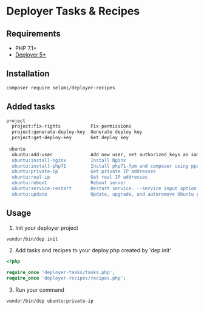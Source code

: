 # Deployer Tasks & Recipes

## Requirements
- PHP 7.1+
- [Deployer 5+](https://deployer.org/) 

## Installation 

```bash
composer require selami/deployer-recipes
```

## Added tasks

```bash
project
  project:fix-rights           Fix permissions
  project:generate-deploy-key  Generate deploy key
  project:get-deploy-key       Get deploy key
  
 ubuntu
  ubuntu:add-user              Add new user, set authorized_keys as same as root's and set permissions
  ubuntu:install-nginx         Install Nginx
  ubuntu:install-php71         Install php71-fpm and composer using ppa:ondrej/php
  ubuntu:private-ip            Get private IP addresses
  ubuntu:real-ip               Get real IP addresses
  ubuntu:reboot                Reboot server
  ubuntu:service-restart       Restart service. --service input option is required
  ubuntu:update                Update, upgrade, and autoremove Ubuntu packages 
```

## Usage

1. Init your deployer project


```bash
vendor/bin/dep init
```
2. Add tasks and recipes to your deploy.php created by 'dep init'

```php
<?php

require_once 'deployer-tasks/tasks.php';
require_once 'deployer-recipes/recipes.php';

```
3. Run your command
```bash
vendor/bin/dep ubuntu:private-ip
```